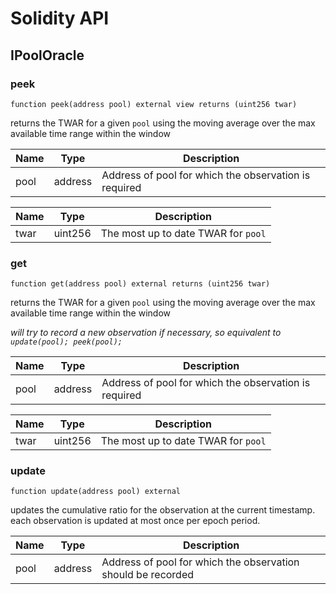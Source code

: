 # Solidity API

## IPoolOracle

### peek

```solidity
function peek(address pool) external view returns (uint256 twar)
```

returns the TWAR for a given `pool` using the moving average over the max available time range within the window

| Name | Type | Description |
| ---- | ---- | ----------- |
| pool | address | Address of pool for which the observation is required |

| Name | Type | Description |
| ---- | ---- | ----------- |
| twar | uint256 | The most up to date TWAR for `pool` |

### get

```solidity
function get(address pool) external returns (uint256 twar)
```

returns the TWAR for a given `pool` using the moving average over the max available time range within the window

_will try to record a new observation if necessary, so equivalent to `update(pool); peek(pool);`_

| Name | Type | Description |
| ---- | ---- | ----------- |
| pool | address | Address of pool for which the observation is required |

| Name | Type | Description |
| ---- | ---- | ----------- |
| twar | uint256 | The most up to date TWAR for `pool` |

### update

```solidity
function update(address pool) external
```

updates the cumulative ratio for the observation at the current timestamp. each observation is updated at most
once per epoch period.

| Name | Type | Description |
| ---- | ---- | ----------- |
| pool | address | Address of pool for which the observation should be recorded |

